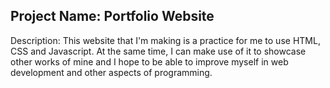 ## Project Name: Portfolio Website

Description: This website that I'm making is a practice for me to use HTML, CSS and Javascript.
At the same time, I can make use of it to showcase other works of mine and I hope to be able to improve myself in web development and other aspects of programming.